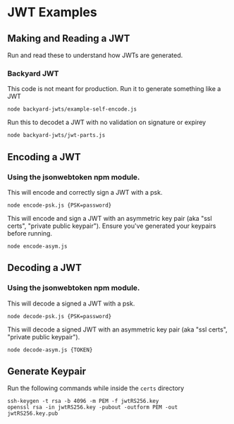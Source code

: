 # JWT Examples

## Making and Reading a JWT
Run and read these to understand how JWTs are generated.

### Backyard JWT

This code is not meant for production. Run it to generate something like a JWT
```
node backyard-jwts/example-self-encode.js
```

Run this to decodet a JWT with no validation on signature or expirey

```
node backyard-jwts/jwt-parts.js
```

## Encoding a JWT

### Using the jsonwebtoken npm module.

This will encode and correctly sign a JWT with a psk.
```
node encode-psk.js {PSK=password}
```

This will encode and sign a JWT with an asymmetric key pair (aka "ssl certs", "private public keypair"). Ensure you've generated your keypairs before running.

```
node encode-asym.js
```

## Decoding a JWT

### Using the jsonwebtoken npm module.

This will decode a signed a JWT with a psk.
```
node decode-psk.js {PSK=password}
```

This will decode a signed JWT with an asymmetric key pair (aka "ssl certs", "private public keypair").

```
node decode-asym.js {TOKEN}
```

## Generate Keypair
Run the following commands while inside the `certs` directory

```
ssh-keygen -t rsa -b 4096 -m PEM -f jwtRS256.key
openssl rsa -in jwtRS256.key -pubout -outform PEM -out jwtRS256.key.pub
```
